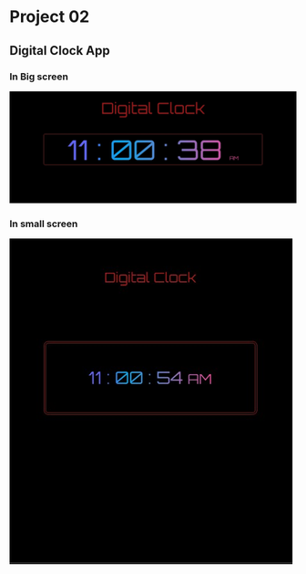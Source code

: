 # Project 02
## Digital Clock App

### In Big screen
![02-project](./ss1.jpg)

### In small screen
![02-project](./ss2.jpg)